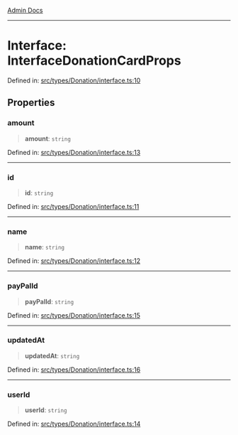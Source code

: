 [Admin Docs](/)

---

# Interface: InterfaceDonationCardProps

Defined in: [src/types/Donation/interface.ts:10](https://github.com/PalisadoesFoundation/talawa-admin/blob/main/src/types/Donation/interface.ts#L10)

## Properties

### amount

> **amount**: `string`

Defined in: [src/types/Donation/interface.ts:13](https://github.com/PalisadoesFoundation/talawa-admin/blob/main/src/types/Donation/interface.ts#L13)

---

### id

> **id**: `string`

Defined in: [src/types/Donation/interface.ts:11](https://github.com/PalisadoesFoundation/talawa-admin/blob/main/src/types/Donation/interface.ts#L11)

---

### name

> **name**: `string`

Defined in: [src/types/Donation/interface.ts:12](https://github.com/PalisadoesFoundation/talawa-admin/blob/main/src/types/Donation/interface.ts#L12)

---

### payPalId

> **payPalId**: `string`

Defined in: [src/types/Donation/interface.ts:15](https://github.com/PalisadoesFoundation/talawa-admin/blob/main/src/types/Donation/interface.ts#L15)

---

### updatedAt

> **updatedAt**: `string`

Defined in: [src/types/Donation/interface.ts:16](https://github.com/PalisadoesFoundation/talawa-admin/blob/main/src/types/Donation/interface.ts#L16)

---

### userId

> **userId**: `string`

Defined in: [src/types/Donation/interface.ts:14](https://github.com/PalisadoesFoundation/talawa-admin/blob/main/src/types/Donation/interface.ts#L14)
